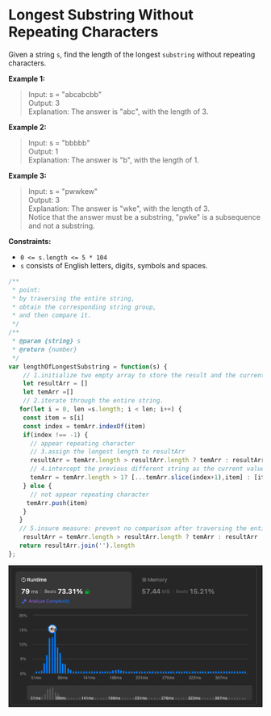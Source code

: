# Longest Substring Without Repeating Characters

Given a string `s`, find the length of the longest
`substring` without repeating characters.

**Example 1:**
> Input: s = "abcabcbb" </br>
> Output: 3 </br>
> Explanation: The answer is "abc", with the length of 3.

**Example 2:**
> Input: s = "bbbbb" </br>
> Output: 1 </br>
> Explanation: The answer is "b", with the length of 1.

**Example 3:**
> Input: s = "pwwkew" </br>
> Output: 3 </br>
> Explanation: The answer is "wke", with the length of 3. </br>
> Notice that the answer must be a substring, "pwke" is a subsequence and not a substring.

**Constraints:**

- `0 <= s.length <= 5 * 104`
- `s` consists of English letters, digits, symbols and spaces.

```javascript
/**
 * point:
 * by traversing the entire string,
 * obtain the corresponding string group,
 * and then compare it.
 */
/**
 * @param {string} s
 * @return {number}
 */
var lengthOfLongestSubstring = function(s) {
    // 1.initialize two empty array to store the result and the current substring.
    let resultArr = []
    let temArr =[]
    // 2.iterate through the entire string.
   for(let i = 0, len =s.length; i < len; i++) {
    const item = s[i]
    const index = temArr.indexOf(item)
    if(index !== -1) {
      // appear repeating character
      // 3.assign the longest length to resultArr
      resultArr = temArr.length > resultArr.length ? temArr : resultArr
      // 4.intercept the previous different string as the current value
      temArr = temArr.length > 1? [...temArr.slice(index+1),item] : [item]
    } else {
      // not appear repeating character
     temArr.push(item)
    }
   }
   // 5.insure measure: prevent no comparison after traversing the entire string
    resultArr = temArr.length > resultArr.length ? temArr : resultArr
   return resultArr.join('').length
};
```

![alt text](./image/3longestSubtringWithoutRepeatingCharacters01.png)
